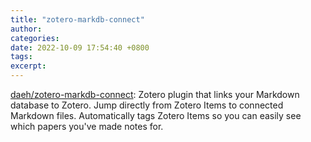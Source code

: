```yaml
---
title: "zotero-markdb-connect"
author: 
categories: 
date: 2022-10-09 17:54:40 +0800
tags: 
excerpt: 
---
```




[daeh/zotero-markdb-connect](https://github.com/daeh/zotero-markdb-connect): Zotero plugin that links your Markdown database to Zotero. Jump directly from Zotero Items to connected Markdown files. Automatically tags Zotero Items so you can easily see which papers you've made notes for.








